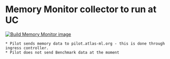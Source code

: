 # Memory Monitor collector to run at UC

[![Build Memory Monitor image](https://github.com/ATLAS-Analytics/uc_ls_collectors/actions/workflows/MemoryMonitor.yaml/badge.svg)](https://github.com/ATLAS-Analytics/uc_ls_collectors/actions/workflows/MemoryMonitor.yaml)

    * Pilot sends memory data to pilot.atlas-ml.org - this is done through ingress controller.
    * Pilot does not send Benchmark data at the moment
  